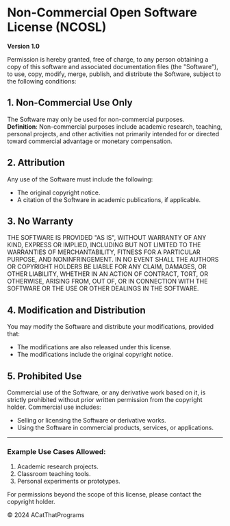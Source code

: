 # Non-Commercial Open Software License (NCOSL)

**Version 1.0**

Permission is hereby granted, free of charge, to any person obtaining a copy of this software and associated documentation files (the "Software"), to use, copy, modify, merge, publish, and distribute the Software, subject to the following conditions:

## 1. Non-Commercial Use Only
The Software may only be used for non-commercial purposes.  
**Definition**: Non-commercial purposes include academic research, teaching, personal projects, and other activities not primarily intended for or directed toward commercial advantage or monetary compensation.

## 2. Attribution
Any use of the Software must include the following:
- The original copyright notice.
- A citation of the Software in academic publications, if applicable.

## 3. No Warranty
THE SOFTWARE IS PROVIDED "AS IS", WITHOUT WARRANTY OF ANY KIND, EXPRESS OR IMPLIED, INCLUDING BUT NOT LIMITED TO THE WARRANTIES OF MERCHANTABILITY, FITNESS FOR A PARTICULAR PURPOSE, AND NONINFRINGEMENT. IN NO EVENT SHALL THE AUTHORS OR COPYRIGHT HOLDERS BE LIABLE FOR ANY CLAIM, DAMAGES, OR OTHER LIABILITY, WHETHER IN AN ACTION OF CONTRACT, TORT, OR OTHERWISE, ARISING FROM, OUT OF, OR IN CONNECTION WITH THE SOFTWARE OR THE USE OR OTHER DEALINGS IN THE SOFTWARE.

## 4. Modification and Distribution
You may modify the Software and distribute your modifications, provided that:
- The modifications are also released under this license.
- The modifications include the original copyright notice.

## 5. Prohibited Use
Commercial use of the Software, or any derivative work based on it, is strictly prohibited without prior written permission from the copyright holder. Commercial use includes:
- Selling or licensing the Software or derivative works.
- Using the Software in commercial products, services, or applications.

---

### Example Use Cases Allowed:
1. Academic research projects.
2. Classroom teaching tools.
3. Personal experiments or prototypes.

For permissions beyond the scope of this license, please contact the copyright holder.

© 2024 ACatThatPrograms